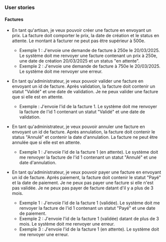 ### User stories


#### Factures

- En tant qu'artisan, je veux pouvoir créer une facture en envoyant un prix.
La facture doit comporter le prix, la date de création et le status en attente.
Le montant à facturer ne peut pas être supérieur à 500e. 

  - Exemple 1 : J'envoie une demande de facture à 250e le 20/03/2025. Le système doit me renvoyer 
  une facture contenant un prix à 250e, une date de création 20/03/2025 et un status "en attente".
  - Exemple 2 : J'envoie une demande de facture à 750e le 20/03/2025. Le système doit me renvoyer une erreur.


- En tant qu'administrateur, je veux pouvoir valider une facture en envoyant un id de facture. 
Après validation, la facture doit contenir un statut "Validé" et une date de validation. Je ne peux valider une facture que si elle est en attente.

  - Exemple : J'envoie l'id de la facture 1. Le système doit me renvoyer la facture de l'id 1 contenant un statut "Validé" et une date de validation.
  

- En tant qu'administrateur, je veux pouvoir annuler une facture en envoyant un id de facture. Après annulation, la facture doit contenir le status "Annulé" et contenir la date d'annulation.
La facture ne peut être annulée que si elle est en attente.

  - Exemple 1 : J'envoie l'id de la facture 1 (en attente). Le système doit me renvoyer la facture de l'id 1 contenant un statut "Annulé" et une date d'annulation.


- En tant qu'administrateur, je veux pouvoir payer une facture en envoyant un id de facture. Après paiement, la facture doit contenir le statut "Payé" et la date de paiement. Je ne peux pas payer une facture si elle n'est pas validée. Je ne peux pas payer de facture datant d'il y a plus de 3 mois.

  - Exemple 1 : J'envoie l'id de la facture 1 (validée). Le système doit me renvoyer la facture de l'id 1 contenant un statut "Payé" et une date de paiement.
  - Exemple 2 : J'envoie l'id de la facture 1 (validée) datant de plus de 3 mois. Le système doit me renvoyer une erreur.
  - Exemple 3 : J'envoie l'id de la facture 1 (en attente). Le système doit me renvoyer une erreur.